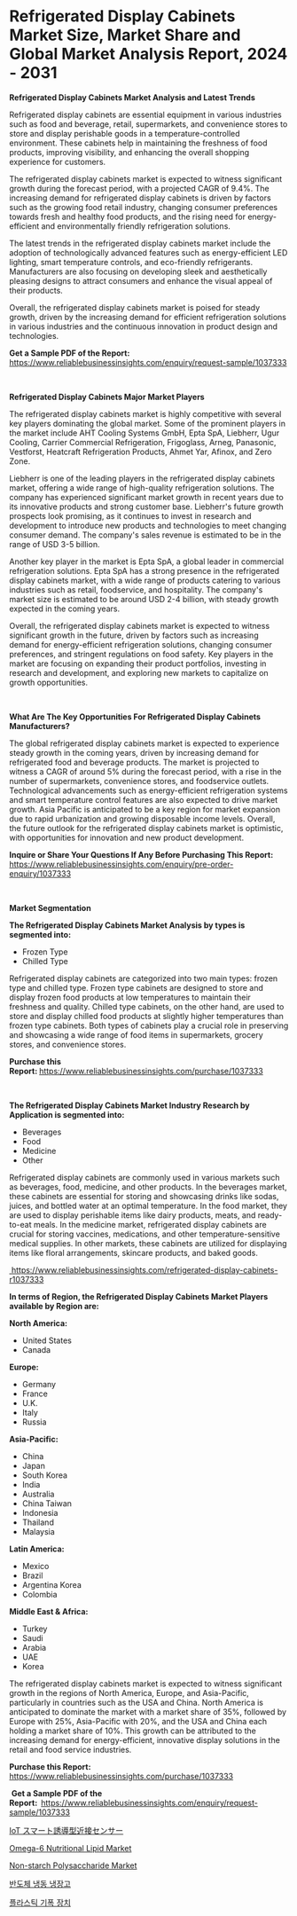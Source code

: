 <p><h1>Refrigerated Display Cabinets Market Size, Market Share and Global Market Analysis Report, 2024 - 2031</h1></p><p><strong>Refrigerated Display Cabinets Market Analysis and Latest Trends</strong></p>
<p><p>Refrigerated display cabinets are essential equipment in various industries such as food and beverage, retail, supermarkets, and convenience stores to store and display perishable goods in a temperature-controlled environment. These cabinets help in maintaining the freshness of food products, improving visibility, and enhancing the overall shopping experience for customers.</p><p>The refrigerated display cabinets market is expected to witness significant growth during the forecast period, with a projected CAGR of 9.4%. The increasing demand for refrigerated display cabinets is driven by factors such as the growing food retail industry, changing consumer preferences towards fresh and healthy food products, and the rising need for energy-efficient and environmentally friendly refrigeration solutions.</p><p>The latest trends in the refrigerated display cabinets market include the adoption of technologically advanced features such as energy-efficient LED lighting, smart temperature controls, and eco-friendly refrigerants. Manufacturers are also focusing on developing sleek and aesthetically pleasing designs to attract consumers and enhance the visual appeal of their products.</p><p>Overall, the refrigerated display cabinets market is poised for steady growth, driven by the increasing demand for efficient refrigeration solutions in various industries and the continuous innovation in product design and technologies.</p></p>
<p><strong>Get a Sample PDF of the Report:&nbsp;</strong> <a href="https://www.reliablebusinessinsights.com/enquiry/request-sample/1037333">https://www.reliablebusinessinsights.com/enquiry/request-sample/1037333</a></p>
<p>&nbsp;</p>
<p><strong>Refrigerated Display Cabinets Major Market Players</strong></p>
<p><p>The refrigerated display cabinets market is highly competitive with several key players dominating the global market. Some of the prominent players in the market include AHT Cooling Systems GmbH, Epta SpA, Liebherr, Ugur Cooling, Carrier Commercial Refrigeration, Frigoglass, Arneg, Panasonic, Vestforst, Heatcraft Refrigeration Products, Ahmet Yar, Afinox, and Zero Zone.</p><p>Liebherr is one of the leading players in the refrigerated display cabinets market, offering a wide range of high-quality refrigeration solutions. The company has experienced significant market growth in recent years due to its innovative products and strong customer base. Liebherr's future growth prospects look promising, as it continues to invest in research and development to introduce new products and technologies to meet changing consumer demand. The company's sales revenue is estimated to be in the range of USD 3-5 billion.</p><p>Another key player in the market is Epta SpA, a global leader in commercial refrigeration solutions. Epta SpA has a strong presence in the refrigerated display cabinets market, with a wide range of products catering to various industries such as retail, foodservice, and hospitality. The company's market size is estimated to be around USD 2-4 billion, with steady growth expected in the coming years.</p><p>Overall, the refrigerated display cabinets market is expected to witness significant growth in the future, driven by factors such as increasing demand for energy-efficient refrigeration solutions, changing consumer preferences, and stringent regulations on food safety. Key players in the market are focusing on expanding their product portfolios, investing in research and development, and exploring new markets to capitalize on growth opportunities.</p></p>
<p>&nbsp;</p>
<p><strong>What Are The Key Opportunities For Refrigerated Display Cabinets Manufacturers?</strong></p>
<p><p>The global refrigerated display cabinets market is expected to experience steady growth in the coming years, driven by increasing demand for refrigerated food and beverage products. The market is projected to witness a CAGR of around 5% during the forecast period, with a rise in the number of supermarkets, convenience stores, and foodservice outlets. Technological advancements such as energy-efficient refrigeration systems and smart temperature control features are also expected to drive market growth. Asia Pacific is anticipated to be a key region for market expansion due to rapid urbanization and growing disposable income levels. Overall, the future outlook for the refrigerated display cabinets market is optimistic, with opportunities for innovation and new product development.</p></p>
<p><strong>Inquire or Share Your Questions If Any Before Purchasing This Report:</strong> <a href="https://www.reliablebusinessinsights.com/enquiry/pre-order-enquiry/1037333">https://www.reliablebusinessinsights.com/enquiry/pre-order-enquiry/1037333</a></p>
<p>&nbsp;</p>
<p><strong>Market Segmentation</strong></p>
<p><strong>The Refrigerated Display Cabinets Market Analysis by types is segmented into:</strong></p>
<p><ul><li>Frozen Type</li><li>Chilled Type</li></ul></p>
<p><p>Refrigerated display cabinets are categorized into two main types: frozen type and chilled type. Frozen type cabinets are designed to store and display frozen food products at low temperatures to maintain their freshness and quality. Chilled type cabinets, on the other hand, are used to store and display chilled food products at slightly higher temperatures than frozen type cabinets. Both types of cabinets play a crucial role in preserving and showcasing a wide range of food items in supermarkets, grocery stores, and convenience stores.</p></p>
<p><strong>Purchase this Report:&nbsp;</strong><a href="https://www.reliablebusinessinsights.com/purchase/1037333">https://www.reliablebusinessinsights.com/purchase/1037333</a></p>
<p>&nbsp;</p>
<p><strong>The Refrigerated Display Cabinets Market Industry Research by Application is segmented into:</strong></p>
<p><ul><li>Beverages</li><li>Food</li><li>Medicine</li><li>Other</li></ul></p>
<p><p>Refrigerated display cabinets are commonly used in various markets such as beverages, food, medicine, and other products. In the beverages market, these cabinets are essential for storing and showcasing drinks like sodas, juices, and bottled water at an optimal temperature. In the food market, they are used to display perishable items like dairy products, meats, and ready-to-eat meals. In the medicine market, refrigerated display cabinets are crucial for storing vaccines, medications, and other temperature-sensitive medical supplies. In other markets, these cabinets are utilized for displaying items like floral arrangements, skincare products, and baked goods.</p></p>
<p><a href="https://www.reliablebusinessinsights.com/refrigerated-display-cabinets-r1037333">&nbsp;https://www.reliablebusinessinsights.com/refrigerated-display-cabinets-r1037333</a></p>
<p><strong>In terms of Region, the Refrigerated Display Cabinets Market Players available by Region are:</strong></p>
<p>
    <p> <strong> North America: </strong>
        <ul>
            <li>United States</li>
            <li>Canada</li>
        </ul>
        </p> 
    <p> <strong> Europe: </strong>
        <ul>
            <li>Germany</li>
            <li>France</li>
            <li>U.K.</li>
            <li>Italy</li>
            <li>Russia</li>
        </ul>
        </p> 
    <p> <strong> Asia-Pacific: </strong>
        <ul>
            <li>China</li>
            <li>Japan</li>
            <li>South Korea</li>
            <li>India</li>
            <li>Australia</li>
            <li>China Taiwan</li>
            <li>Indonesia</li>
            <li>Thailand</li>
            <li>Malaysia</li>
        </ul>
        </p> 
    <p> <strong> Latin America: </strong>
        <ul>
            <li>Mexico</li>
            <li>Brazil</li>
            <li>Argentina Korea</li>
            <li>Colombia</li>
        </ul>
        </p> 
    <p> <strong> Middle East & Africa: </strong>
        <ul>
            <li>Turkey</li>
            <li>Saudi</li>
            <li>Arabia</li>
            <li>UAE</li>
            <li>Korea</li>
        </ul>
    </p>
    </p>
<p><p>The refrigerated display cabinets market is expected to witness significant growth in the regions of North America, Europe, and Asia-Pacific, particularly in countries such as the USA and China. North America is anticipated to dominate the market with a market share of 35%, followed by Europe with 25%, Asia-Pacific with 20%, and the USA and China each holding a market share of 10%. This growth can be attributed to the increasing demand for energy-efficient, innovative display solutions in the retail and food service industries.</p></p>
<p><strong>Purchase this Report: </strong><a href="https://www.reliablebusinessinsights.com/purchase/1037333">https://www.reliablebusinessinsights.com/purchase/1037333</a></p>
<p>&nbsp;<strong>Get a Sample PDF of the Report:&nbsp;&nbsp;</strong><a href="https://www.reliablebusinessinsights.com/enquiry/request-sample/1037333">https://www.reliablebusinessinsights.com/enquiry/request-sample/1037333</a></p>
<p><strong></strong></p>
<p><p><a href="https://github.com/dzy793153605/Market-Research-Report-List-2/blob/main/8484171154326.md">IoT スマート誘導型近接センサー</a></p><p><a href="https://github.com/ctanaka235/Market-Research-Report-List-1/blob/main/omega-6-nutritional-lipid-market.md">Omega-6 Nutritional Lipid Market</a></p><p><a href="https://github.com/JermaineCrona2023/Market-Research-Report-List-1/blob/main/non-starch-polysaccharide-market.md">Non-starch Polysaccharide Market</a></p><p><a href="https://github.com/DavidCarter19662022/Market-Research-Report-List-1/blob/main/6077545164940.md">반도체 냉동 냉장고</a></p><p><a href="https://github.com/bossladyaries0/Market-Research-Report-List-1/blob/main/6747067164939.md">플라스틱 기폭 장치</a></p></p>